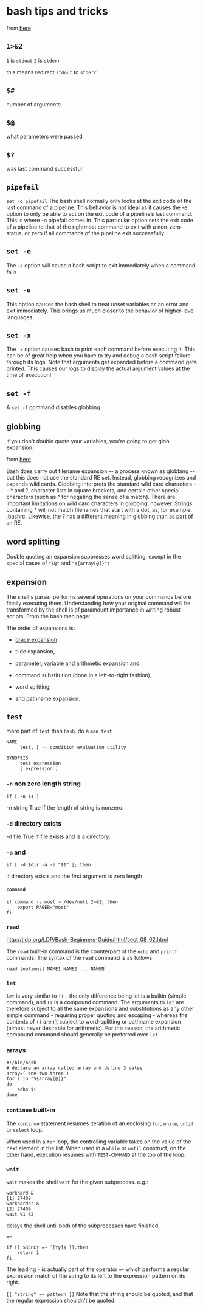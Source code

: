 # bash tips and tricks

from [here](https://vaneyckt.io/posts/safer_bash_scripts_with_set_euxo_pipefail/)

## `1>&2`
`1` is `stdout`
`2` is `stderr`

this means redirect `stdout` to `stderr`

## `$#`
number of arguments

## `$@`
what parameters were passed

## `$?`
was last command successful

## `pipefail`
`set -o pipefail`
The bash shell normally only looks at the exit code of the last command of a
pipeline. This behavior is not ideal as it causes the -e option to only be able
to act on the exit code of a pipeline’s last command. This is where -o pipefail
comes in. This particular option sets the exit code of a pipeline to that of
the rightmost command to exit with a non-zero status, or zero if all commands
of the pipeline exit successfully.

## `set -e`
The `-e` option will cause a bash script to exit immediately when a command fails

## `set -u`
This option causes the bash shell to treat unset variables as an error and exit
immediately. This brings us much closer to the behavior of higher-level
languages.

## `set -x`
The `-x` option causes bash to print each command before executing it. This can
be of great help when you have to try and debug a bash script failure through
its logs. Note that arguments get expanded before a command gets printed. This
causes our logs to display the actual argument values at the time of execution!

## `set -f`
A `set -f` command disables globbing

## globbing
if you don't double quote your variables, you're going to get glob expansion.

from [here](http://tldp.org/LDP/abs/html/globbingref.html)

Bash does carry out filename expansion -- a process known as globbing --
but this does not use the standard RE set. Instead, globbing recognizes and
expands wild cards. Globbing interprets the standard wild card characters
-- * and ?, character lists in square brackets, and certain other special
characters (such as ^ for negating the sense of a match). There are important
limitations on wild card characters in globbing, however. Strings containing *
will not match filenames that start with a dot, as, for example, .bashrc.
Likewise, the ? has a different meaning in globbing than as part of an RE.

## word splitting
Double quoting an expansion suppresses word splitting, except in the special
cases of `"$@"` and `"${array[@]}":`

## expansion

The shell's parser performs several operations on your commands before finally
executing them. Understanding how your original command will be transformed by
the shell is of paramount importance in writing robust scripts. From the bash
man page:

The order of expansions is:
* [brace expansion](https://www.gnu.org/software/bash/manual/html_node/Brace-Expansion.html)



* tilde expansion,
* parameter, variable and arithmetic expansion and
* command substitution (done in a left-to-right fashion),
* word splitting,
* and pathname expansion.

## `test`
more part of `test` than `bash`. do a `man test`

```shell
NAME
     test, [ -- condition evaluation utility

SYNOPSIS
     test expression
     [ expression ]
```

### `-n` non zero length string
`if [ -n $1 ]`

-n string     True if the length of string is nonzero.

### `-d` directory exists
-d file       True if file exists and is a directory.

### `-a` and
```shell
if [ -d $dir -a -z "$1" ]; then
```

if directory exists and the first argument is zero length

#### `command`

```shell
if command -v most > /dev/null 2>&1; then
    export PAGER="most"
fi
```

### `read`
http://tldp.org/LDP/Bash-Beginners-Guide/html/sect_08_02.html

The `read` built-in command is the counterpart of the `echo` and `printf` commands.
The syntax of the `read` command is as follows:

`read [options] NAME1 NAME2 ... NAMEN`

### `let`
`let` is very similar to `((` - the only difference being let is a builtin
(simple
command), and `((` is a compound command. The arguments to `let` are therefore
subject to all the same expansions and substitutions as any other simple command -
requiring proper quoting and escaping - whereas the contents of `((` aren't
subject to word-splitting or pathname expansion (almost never desirable for
arithmetic). For this reason, the arithmetic compound command should generally
be preferred over `let`

### arrays
```shell
#!/bin/bash
# declare an array called array and define 3 vales
array=( one two three )
for i in "${array[@]}"
do
	echo $i
done
```


### `continue` built-in

The `continue` statement resumes iteration of an enclosing `for`, `while`, `until` or
`select` loop.

When used in a `for` loop, the controlling variable takes on the value of the next
element in the list. When used in a `while` or `until` construct, on the other hand,
execution resumes with `TEST-COMMAND` at the top of the loop.

### `wait`

`wait` makes the shell `wait` for the given subprocess. e.g.:

```shell
workhard &
[1] 27408
workharder &
[2] 27409
wait %1 %2
```

delays the shell until both of the subprocesses have finished.

`=~`
```shell
if [[ $REPLY =~ ^[Yy]$ ]];then
    return 1 
fi
```

The leading `~` is actually part of the operator `=~` which performs a regular
expression match of the string to its left to the expression pattern on its
right.

`[[ "string" =~ pattern ]]`
Note that the string should be quoted, and that the regular expression shouldn't
be quoted.
